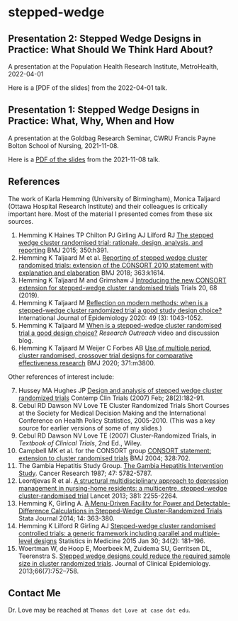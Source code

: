 # stepped-wedge

## Presentation 2: Stepped Wedge Designs in Practice: What Should We Think Hard About?

A presentation at the Population Health Research Institute, MetroHealth, 2022-04-01

Here is a [PDF of the slides] from the 2022-04-01 talk.

## Presentation 1: Stepped Wedge Designs in Practice: What, Why, When and How

A presentation at the Goldbag Research Seminar, CWRU Francis Payne Bolton School of Nursing, 2021-11-08.

Here is a [PDF of the slides](https://github.com/THOMASELOVE/stepped-wedge/blob/main/Love_Stepped_Wedge_2021-11-08.pdf) from the 2021-11-08 talk.

## References

The work of Karla Hemming (University of Birmingham), Monica Taljaard (Ottawa Hospital Research Institute) and their colleagues is critically important here. Most of the material I presented comes from these six sources.

1. Hemming K Haines TP Chilton PJ Girling AJ Lilford RJ [The stepped wedge cluster randomised trial: rationale, design, analysis, and reporting](https://www.bmj.com/content/350/bmj.h391) BMJ 2015; 350:h391.
2. Hemming K Taljaard M et al. [Reporting of stepped wedge cluster randomised trials: extension of the CONSORT 2010 statement with explanation and elaboration](https://www.bmj.com/content/363/bmj.k1614) BMJ 2018; 363:k1614.
3. Hemming K Taljaard M and Grimshaw J [Introducing the new CONSORT extension for stepped-wedge cluster randomised trials](https://trialsjournal.biomedcentral.com/articles/10.1186/s13063-018-3116-3) Trials 20, 68 (2019).
4. Hemming K Taljaard M [Reflection on modern methods: when is a stepped-wedge cluster randomized trial a good study design choice?](https://academic.oup.com/ije/article/49/3/1043/5835358) International Journal of Epidemiology 2020: 49 (3): 1043-1052.
5. Hemming K Taljaard M [When is a stepped-wedge cluster randomised trial a good design choice?](https://researchoutreach.org/articles/stepped-wedge-cluster-randomised-trial-good-design-choice/) *Research Outreach* video and discussion blog.
6. Hemming K Taljaard M Weijer C Forbes AB [Use of multiple period, cluster randomised, crossover trial designs for comparative effectiveness research](https://www.bmj.com/content/371/bmj.m3800) BMJ 2020; 371:m3800.

Other references of interest include:

7. Hussey MA Hughes JP [Design and analysis of stepped wedge cluster randomized trials](https://pubmed.ncbi.nlm.nih.gov/16829207/) Contemp Clin Trials (2007) Feb; 28(2):182-91.
8. Cebul RD Dawson NV Love TE Cluster Randomized Trials Short Courses at the Society for Medical Decision Making and the International Conference on Health Policy Statistics, 2005-2010. (This was a key source for earlier versions of some of my slides.)
9. Cebul RD Dawson NV Love TE (2007) Cluster-Randomized Trials, in *Textbook of Clinical Trials*, 2nd Ed., Wiley.
10. Campbell MK et al. for the CONSORT group [CONSORT statement: extension to cluster randomised trials](https://www.bmj.com/content/328/7441/702) BMJ 2004; 328:702.
11. The Gambia Hepatitis Study Group. [The Gambia Hepatitis Intervention Study](https://cancerres.aacrjournals.org/content/47/21/5782). Cancer Research 1987; 47: 5782-5787.
12. Leontjevas R et al. [A structural multidisciplinary approach to depression management in nursing-home residents: a multicentre, stepped-wedge cluster-randomised trial](https://www.thelancet.com/journals/lancet/article/PIIS0140-6736(13)60590-5/fulltext) Lancet 2013; 381: 2255-2264.
13. Hemming K, Girling A. [A Menu-Driven Facility for Power and Detectable-Difference Calculations in Stepped-Wedge Cluster-Randomized Trials](https://journals.sagepub.com/doi/10.1177/1536867X1401400208) Stata Journal 2014; 14: 363-380.
14. Hemming K Lilford R Girling AJ [Stepped-wedge cluster randomised controlled trials: a generic framework including parallel and multiple-level designs](https://www.ncbi.nlm.nih.gov/pmc/articles/PMC4286109/) Statistics in Medicine 2015 Jan 30; 34(2): 181–196.
15. Woertman W, de Hoop E, Moerbeek M, Zuidema SU, Gerritsen DL, Teerenstra S. [Stepped wedge designs could reduce the required sample size in cluster randomized trials](https://www.jclinepi.com/article/S0895-4356(13)00052-8/fulltext). Journal of Clinical Epidemiology. 2013;66(7):752–758.

## Contact Me

Dr. Love may be reached at `Thomas dot Love at case dot edu`.
